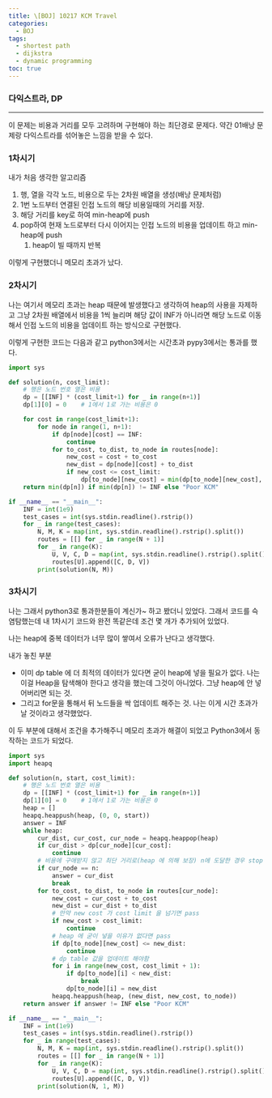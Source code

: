 ```yaml
---
title: \[BOJ] 10217 KCM Travel
categories: 
  - BOJ
tags: 
  - shortest path
  - dijkstra
  - dynamic programming
toc: true
---
```


### 다익스트라, DP

---

이 문제는 비용과 거리를 모두 고려하며 구현해야 하는 최단경로 문제다. 약간 01배낭 문제랑 다익스트라를 섞어놓은 느낌을 받을 수 있다.

### 1차시기

내가 처음 생각한 알고리즘

1. 행, 열을 각각 노드, 비용으로 두는 2차원 배열을 생성(배낭 문제처럼)
2. 1번 노드부터 연결된 인접 노드의 해당 비용일때의 거리를 저장.
3. 해당 거리를 key로 하여 min-heap에 push
4. pop하여 현재 노드로부터 다시 이어지는 인접 노드의 비용을 업데이트 하고 min-heap에 push
    1. heap이 빌 때까지 반복

이렇게 구현했더니 메모리 초과가 났다.

### 2차시기

나는 여기서 메모리 초과는 heap 때문에 발생했다고 생각하여 heap의 사용을 자제하고 그냥 2차원 배열에서 비용을 1씩 늘리며 해당 값이 INF가 아니라면 해당 노드로 이동해서 인접 노드의 비용을 업데이트 하는 방식으로 구현했다.

이렇게 구현한 코드는 다음과 같고 python3에서는 시간초과 pypy3에서는 통과를 했다.

```python
import sys

def solution(n, cost_limit):
    # 행은 노드 번호 열은 비용
    dp = [[INF] * (cost_limit+1) for _ in range(n+1)]
    dp[1][0] = 0    # 1에서 1로 가는 비용은 0

    for cost in range(cost_limit+1):
        for node in range(1, n+1):
            if dp[node][cost] == INF:
                continue
            for to_cost, to_dist, to_node in routes[node]:
                new_cost = cost + to_cost
                new_dist = dp[node][cost] + to_dist
                if new_cost <= cost_limit:
                    dp[to_node][new_cost] = min(dp[to_node][new_cost], new_dist)
    return min(dp[n]) if min(dp[n]) != INF else "Poor KCM"

if __name__ == "__main__":
    INF = int(1e9)
    test_cases = int(sys.stdin.readline().rstrip())
    for _ in range(test_cases):
        N, M, K = map(int, sys.stdin.readline().rstrip().split())
        routes = [[] for _ in range(N + 1)]
        for _ in range(K):
            U, V, C, D = map(int, sys.stdin.readline().rstrip().split())
            routes[U].append([C, D, V])
        print(solution(N, M))
```

### 3차시기

나는 그래서 python3로 통과한분들이 계신가~ 하고 봤더니 있었다. 그래서 코드를 슥 염탐했는데 내 1차시기 코드와 완전 똑같은데 조건 몇 개가 추가되어 있었다.

나는 heap에 중복 데이터가 너무 많이 쌓여서 오류가 난다고 생각했다.

내가 놓친 부분

- 이미 dp table 에 더 최적의 데이터가 있다면 굳이 heap에 넣을 필요가 없다. 나는 이걸 Heap을 탐색해야 한다고 생각을 했는데 그것이 아니었다. 그냥 heap에 안 넣어버리면 되는 것.
- 그리고 for문을 통해서 뒤 노드들을 싹 업데이트 해주는 것. 나는 이게 시간 초과가 날 것이라고 생각했었다.

이 두 부분에 대해서 조건을 추가해주니 메모리 초과가 해결이 되었고 Python3에서 동작하는 코드가 되었다.

```python
import sys
import heapq

def solution(n, start, cost_limit):
    # 행은 노드 번호 열은 비용
    dp = [[INF] * (cost_limit+1) for _ in range(n+1)]
    dp[1][0] = 0    # 1에서 1로 가는 비용은 0
    heap = []
    heapq.heappush(heap, (0, 0, start))
    answer = INF
    while heap:
        cur_dist, cur_cost, cur_node = heapq.heappop(heap)
        if cur_dist > dp[cur_node][cur_cost]:
            continue
        # 비용에 구애받지 않고 최단 거리로(heap 에 의해 보장) n에 도달한 경우 stop
        if cur_node == n:
            answer = cur_dist
            break
        for to_cost, to_dist, to_node in routes[cur_node]:
            new_cost = cur_cost + to_cost
            new_dist = cur_dist + to_dist
            # 만약 new cost 가 cost limit 을 넘기면 pass
            if new_cost > cost_limit:
                continue
            # heap 에 굳이 넣을 이유가 없다면 pass
            if dp[to_node][new_cost] <= new_dist:
                continue
            # dp table 값을 업데이트 해야함
            for i in range(new_cost, cost_limit + 1):
                if dp[to_node][i] < new_dist:
                    break
                dp[to_node][i] = new_dist
            heapq.heappush(heap, (new_dist, new_cost, to_node))
    return answer if answer != INF else "Poor KCM"

if __name__ == "__main__":
    INF = int(1e9)
    test_cases = int(sys.stdin.readline().rstrip())
    for _ in range(test_cases):
        N, M, K = map(int, sys.stdin.readline().rstrip().split())
        routes = [[] for _ in range(N + 1)]
        for _ in range(K):
            U, V, C, D = map(int, sys.stdin.readline().rstrip().split())
            routes[U].append([C, D, V])
        print(solution(N, 1, M))
```